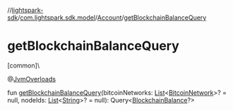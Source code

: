 //[lightspark-sdk](../../../index.md)/[com.lightspark.sdk.model](../index.md)/[Account](index.md)/[getBlockchainBalanceQuery](get-blockchain-balance-query.md)

# getBlockchainBalanceQuery

[common]\

@[JvmOverloads](https://kotlinlang.org/api/latest/jvm/stdlib/kotlin.jvm/-jvm-overloads/index.html)

fun [getBlockchainBalanceQuery](get-blockchain-balance-query.md)(bitcoinNetworks: [List](https://kotlinlang.org/api/latest/jvm/stdlib/kotlin.collections/-list/index.html)&lt;[BitcoinNetwork](../-bitcoin-network/index.md)&gt;? = null, nodeIds: [List](https://kotlinlang.org/api/latest/jvm/stdlib/kotlin.collections/-list/index.html)&lt;[String](https://kotlinlang.org/api/latest/jvm/stdlib/kotlin/-string/index.html)&gt;? = null): Query&lt;[BlockchainBalance](../-blockchain-balance/index.md)?&gt;
